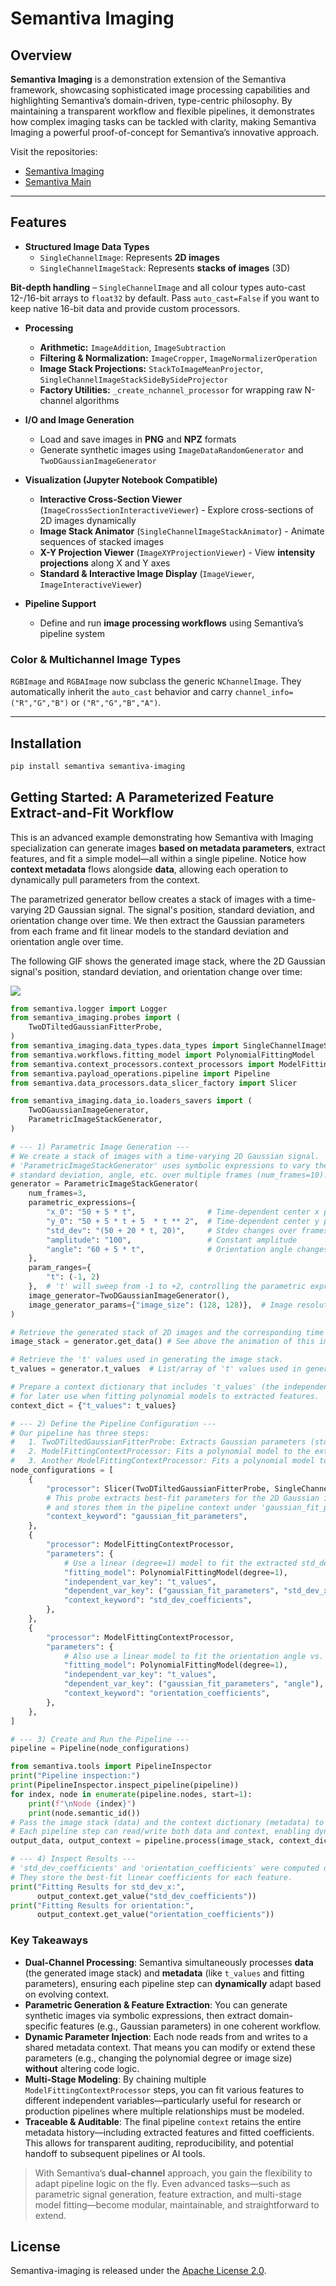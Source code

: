 # Semantiva Imaging


## Overview
**Semantiva Imaging** is a demonstration extension of the Semantiva framework, showcasing sophisticated image processing capabilities and highlighting Semantiva’s domain-driven, type-centric philosophy. By maintaining a transparent workflow and flexible pipelines, it demonstrates how complex imaging tasks can be tackled with clarity, making Semantiva Imaging a powerful proof-of-concept for Semantiva’s innovative approach.

Visit the repositories:
- [Semantiva Imaging](https://github.com/semantiva/semantiva-imaging)
- [Semantiva Main](https://github.com/semantiva)

---

## Features

- **Structured Image Data Types**  
  - `SingleChannelImage`: Represents **2D images**
  - `SingleChannelImageStack`: Represents **stacks of images** (3D)

**Bit-depth handling** – `SingleChannelImage` and all colour types auto-cast 12-/16-bit arrays to `float32` by default. Pass `auto_cast=False` if you want to keep native 16-bit data and provide custom processors.

- **Processing**  
  - **Arithmetic:** `ImageAddition`, `ImageSubtraction`
  - **Filtering & Normalization:** `ImageCropper`, `ImageNormalizerOperation`
  - **Image Stack Projections:** `StackToImageMeanProjector`, `SingleChannelImageStackSideBySideProjector`
  - **Factory Utilities:** `_create_nchannel_processor` for wrapping raw N-channel algorithms

- **I/O and Image Generation**  
  - Load and save images in **PNG** and **NPZ** formats  
  - Generate synthetic images using `ImageDataRandomGenerator` and `TwoDGaussianImageGenerator`

- **Visualization (Jupyter Notebook Compatible)**  
  - **Interactive Cross-Section Viewer** (`ImageCrossSectionInteractiveViewer`) - Explore cross-sections of 2D images dynamically  
  - **Image Stack Animator** (`SingleChannelImageStackAnimator`) - Animate sequences of stacked images  
  - **X-Y Projection Viewer** (`ImageXYProjectionViewer`) - View **intensity projections** along X and Y axes  
  - **Standard & Interactive Image Display** (`ImageViewer`, `ImageInteractiveViewer`)

- **Pipeline Support**
  - Define and run **image processing workflows** using Semantiva’s pipeline system

### Color & Multichannel Image Types

`RGBImage` and `RGBAImage` now subclass the generic `NChannelImage`. They automatically
inherit the `auto_cast` behavior and carry `channel_info=("R","G","B")` or
`("R","G","B","A")`.

---

## Installation
```bash
pip install semantiva semantiva-imaging
```

## Getting Started: A Parameterized Feature Extract-and-Fit Workflow

This is an advanced example demonstrating how Semantiva with Imaging specialization can generate images **based on metadata parameters**, extract features, and fit a simple model—all within a single pipeline. Notice how **context metadata** flows alongside **data**, allowing each operation to dynamically pull parameters from the context.

The parametrized generator bellow creates a stack of images with a time-varying 2D Gaussian signal. The signal's position, standard deviation, and orientation change over time. We then extract the Gaussian parameters from each frame and fit linear models to the standard deviation and orientation angle over time.


The following GIF shows the generated image stack, where the 2D Gaussian signal's position, standard deviation, and orientation change over time:

![](./docs/images/parametric_gaussian_signal.gif)



```python
from semantiva.logger import Logger
from semantiva_imaging.probes import (
    TwoDTiltedGaussianFitterProbe,
)
from semantiva_imaging.data_types.data_types import SingleChannelImageStack
from semantiva.workflows.fitting_model import PolynomialFittingModel
from semantiva.context_processors.context_processors import ModelFittingContextProcessor
from semantiva.payload_operations.pipeline import Pipeline
from semantiva.data_processors.data_slicer_factory import Slicer

from semantiva_imaging.data_io.loaders_savers import (
    TwoDGaussianImageGenerator,
    ParametricImageStackGenerator,
)

# --- 1) Parametric Image Generation ---
# We create a stack of images with a time-varying 2D Gaussian signal.
# 'ParametricImageStackGenerator' uses symbolic expressions to vary the Gaussian's position,
# standard deviation, angle, etc. over multiple frames (num_frames=10).
generator = ParametricImageStackGenerator(
    num_frames=3,
    parametric_expressions={
        "x_0": "50 + 5 * t",                # Time-dependent center x position
        "y_0": "50 + 5 * t + 5  * t ** 2",  # Time-dependent center y position
        "std_dev": "(50 + 20 * t, 20)",     # Stdev changes over frames
        "amplitude": "100",                 # Constant amplitude
        "angle": "60 + 5 * t",              # Orientation angle changes over frames
    },
    param_ranges={
        "t": (-1, 2)
    },  # 't' will sweep from -1 to +2, controlling the parametric expressions
    image_generator=TwoDGaussianImageGenerator(),
    image_generator_params={"image_size": (128, 128)},  # Image resolution
)

# Retrieve the generated stack of 2D images and the corresponding time values.
image_stack = generator.get_data() # See above the animation of this image stack

# Retrieve the 't' values used in generating the image stack.
t_values = generator.t_values  # List/array of 't' values used in generation.

# Prepare a context dictionary that includes 't_values' (the independent variable)
# for later use when fitting polynomial models to extracted features.
context_dict = {"t_values": t_values}

# --- 2) Define the Pipeline Configuration ---
# Our pipeline has three steps:
#   1. TwoDTiltedGaussianFitterProbe: Extracts Gaussian parameters (std_dev, angle, etc.) from each frame.
#   2. ModelFittingContextProcessor: Fits a polynomial model to the extracted std_dev_x feature vs. t_values.
#   3. Another ModelFittingContextProcessor: Fits a polynomial model to the extracted angle feature vs. t_values.
node_configurations = [
    {
        "processor": Slicer(TwoDTiltedGaussianFitterProbe, SingleChannelImageStack),
        # This probe extracts best-fit parameters for the 2D Gaussian in each frame
        # and stores them in the pipeline context under 'gaussian_fit_parameters'.
        "context_keyword": "gaussian_fit_parameters",
    },
    {
        "processor": ModelFittingContextProcessor,
        "parameters": {
            # Use a linear (degree=1) model to fit the extracted std_dev_x vs. t_values.
            "fitting_model": PolynomialFittingModel(degree=1),
            "independent_var_key": "t_values",
            "dependent_var_key": ("gaussian_fit_parameters", "std_dev_x"),
            "context_keyword": "std_dev_coefficients",
        },
    },
    {
        "processor": ModelFittingContextProcessor,
        "parameters": {
            # Also use a linear model to fit the orientation angle vs. t_values.
            "fitting_model": PolynomialFittingModel(degree=1),
            "independent_var_key": "t_values",
            "dependent_var_key": ("gaussian_fit_parameters", "angle"),
            "context_keyword": "orientation_coefficients",
        },
    },
]

# --- 3) Create and Run the Pipeline ---
pipeline = Pipeline(node_configurations)

from semantiva.tools import PipelineInspector
print("Pipeline inspection:")
print(PipelineInspector.inspect_pipeline(pipeline))
for index, node in enumerate(pipeline.nodes, start=1):
    print(f"\nNode {index}")
    print(node.semantic_id())
# Pass the image stack (data) and the context dictionary (metadata) to the pipeline.
# Each pipeline step can read/write both data and context, enabling dynamic parameter injection.
output_data, output_context = pipeline.process(image_stack, context_dict)

# --- 4) Inspect Results ---
# 'std_dev_coefficients' and 'orientation_coefficients' were computed during pipeline execution.
# They store the best-fit linear coefficients for each feature.
print("Fitting Results for std_dev_x:",
      output_context.get_value("std_dev_coefficients"))
print("Fitting Results for orientation:",
      output_context.get_value("orientation_coefficients"))
```

### Key Takeaways

* **Dual-Channel Processing**: Semantiva simultaneously processes **data** (the generated image stack) and **metadata** (like `t_values` and fitting parameters), ensuring each pipeline step can **dynamically** adapt based on evolving context.  
* **Parametric Generation & Feature Extraction**: You can generate synthetic images via symbolic expressions, then extract domain-specific features (e.g., Gaussian parameters) in one coherent workflow.  
* **Dynamic Parameter Injection**: Each node reads from and writes to a shared metadata context. That means you can modify or extend these parameters (e.g., changing the polynomial degree or image size) **without** altering code logic.  
* **Multi-Stage Modeling**: By chaining multiple `ModelFittingContextProcessor` steps, you can fit various features to different independent variables—particularly useful for research or production pipelines where multiple relationships must be modeled.  
* **Traceable & Auditable**: The final pipeline `context` retains the entire metadata history—including extracted features and fitted coefficients. This allows for transparent auditing, reproducibility, and potential handoff to subsequent pipelines or AI tools.

> With Semantiva’s **dual-channel** approach, you gain the flexibility to adapt pipeline logic on the fly. Even advanced tasks—such as parametric signal generation, feature extraction, and multi-stage model fitting—become modular, maintainable, and straightforward to extend.

## License

Semantiva-imaging is released under the [Apache License 2.0](./LICENSE).

